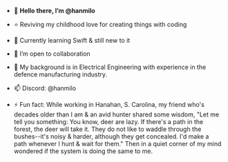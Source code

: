 - 👋 <b>Hello there, I’m @hanmilo</b>

- ⭐ Reviving my childhood love for creating things with coding
- 🌱 Currently learning Swift & still new to it
- 🙌 I’m open to collaboration
- 👷 My background is in Electrical Engineering with experience in the defence manufacturing industry.
- 📫 Discord: @hanmilo
- ⚡ Fun fact: While working in Hanahan, S. Carolina, my friend who's decades older than I am & an avid hunter shared some wisdom,
  "Let me tell you something: You know, deer are lazy. If there's a path in the forest, the deer will take it. They do not like to waddle through the bushes--it's noisy & harder, although they get concealed. I'd make a path whenever I hunt & wait for them."
  Then in a quiet corner of my mind wondered if the system is doing the same to me.
 

<!---
hanmilo/hanmilo is a ✨ special ✨ repository because its `README.md` (this file) appears on your GitHub profile.
You can click the Preview link to take a look at your changes.
--->
